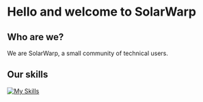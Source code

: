 # Hello and welcome to SolarWarp

## Who are we?

We are SolarWarp, a small community of technical users.

## Our skills
[![My Skills](https://skillicons.dev/icons?i=java)](https://skillicons.dev)
